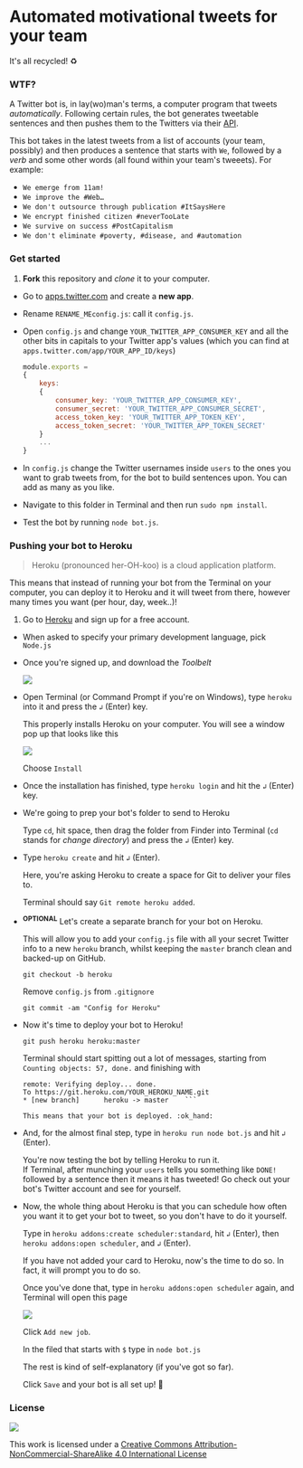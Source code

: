 <!-- TODO



-->

# Automated motivational tweets for your team

It's all recycled! :recycle:

### WTF?

A Twitter bot is, in lay(wo)man's terms, a computer program that tweets *automatically*. Following certain rules, the bot generates tweetable sentences and then pushes them to the Twitters via their [API](https://dev.twitter.com/rest/public).

This bot takes in the latest tweets from a list of accounts (your team, possibly) and then produces a sentence that starts with `We`, followed by a *verb* and some other words (all found within your team's tweeets). For example:

* `We emerge from 11am!`
* `We improve the #Web…`
* `We don't outsource through publication #ItSaysHere`
* `We encrypt finished citizen #neverTooLate`
* `We survive on success #PostCapitalism`
* `We don't eliminate #poverty, #disease, and #automation`

### Get started

1. **Fork** this repository and *clone* it to your computer.
* Go to [apps.twitter.com](https://apps.twitter.com) and create a **new app**.
* Rename `RENAME_MEconfig.js`: call it `config.js`.
* Open `config.js` and change `YOUR_TWITTER_APP_CONSUMER_KEY` and all the other bits in capitals to your Twitter app's values (which you can find at `apps.twitter.com/app/YOUR_APP_ID/keys`)

	```js
	module.exports = 
	{
		keys:
		{
			consumer_key: 'YOUR_TWITTER_APP_CONSUMER_KEY',
			consumer_secret: 'YOUR_TWITTER_APP_CONSUMER_SECRET',
			access_token_key: 'YOUR_TWITTER_APP_TOKEN_KEY',
			access_token_secret: 'YOUR_TWITTER_APP_TOKEN_SECRET'
		}
		...
	}	
	```
* In `config.js` change the Twitter usernames inside `users` to the ones you want to grab tweets from, for the bot to build sentences upon. You can add as many as you like.
* Navigate to this folder in Terminal and then run `sudo npm install`.
* Test the bot by running `node bot.js`.

### Pushing your bot to Heroku	

> Heroku (pronounced her-OH-koo) is a cloud application platform. 

This means that instead of running your bot from the Terminal on your computer, you can deploy it to Heroku and it will tweet from there, however many times you want (per hour, day, week..)!

1. Go to [Heroku](https://signup.heroku.com) and sign up for a free account. 
* When asked to specify your primary development language, pick `Node.js`
* Once you're signed up, and download the *Toolbelt*

	![](https://cdn-images-1.medium.com/max/800/1*0sIWpZeqie3lPkm2gUWZYQ.png)
* Open Terminal (or Command Prompt if you're on Windows), type `heroku` into it and press the `↲` (Enter) key.

	This properly installs Heroku on your computer. You will see a window pop up that looks like this
	
	![](https://cdn-images-1.medium.com/max/800/1*bVNXZW8boBeyvCHHtgqyZA.png)
	
	Choose `Install`
* Once the installation has finished, type `heroku login` and hit the `↲` (Enter) key.	
* We're going to prep your bot's folder to send to Heroku

	Type `cd`, hit space, then drag the folder from Finder into Terminal (`cd` stands for *change directory*) and press the `↲` (Enter) key.
* Type `heroku create` and hit 	`↲` (Enter).  
  
	Here, you're asking Heroku to create a space for Git to deliver your files to.
	
	Terminal should say `Git remote heroku added`.
* <sup>**OPTIONAL**</sup> Let's create a separate branch for your bot on Heroku.   
  
	This will allow you to add your `config.js` file with all your secret Twitter info to a new `heroku` branch, whilst keeping the `master` branch clean and backed-up on GitHub.
  
	`git checkout -b heroku`
	
	Remove `config.js` from `.gitignore`
	
	`git commit -am "Config for Heroku"`
* Now it's time to deploy your bot to Heroku!

	`git push heroku heroku:master`
	
	Terminal should start spitting out a lot of messages, starting from `Counting objects: 57, done.` and finishing with 
	```
	remote: Verifying deploy... done.
	To https://git.heroku.com/YOUR_HEROKU_NAME.git
 	* [new branch]      heroku -> master	```	
 	
 	This means that your bot is deployed. :ok_hand:
* And, for the almost final step, type in `heroku run node bot.js` and hit `↲` (Enter).
	
	You're now testing the bot by telling Heroku to run it. 	
	If Terminal, after munching your `users` tells you something like `DONE!` followed by a sentence then it means it has tweeted! Go check out your bot's Twitter account and see for yourself.
* Now, the whole thing about Heroku is that you can schedule how often you want it to get your bot to tweet, so you don't have to do it yourself.

	Type in `heroku addons:create scheduler:standard`, hit `↲` (Enter), then `heroku addons:open scheduler`, and `↲` (Enter).
	
	If you have not added your card to Heroku, now's the time to do so. In fact, it will prompt you to do so.
	
	Once you've done that, type in `heroku addons:open scheduler` again, and Terminal will open this page
	
	![](https://cdn-images-1.medium.com/max/800/1*wkh3ViAUyfkXRdrte3t5bQ.png)
	
	Click `Add new job`.
	
	In the filed that starts with `$` type in `node bot.js`
	
	The rest is kind of self-explanatory (if you've got so far).	 
	
	Click `Save` and your bot is all set up! :tada:


### License

[![](https://i.creativecommons.org/l/by-nc-sa/4.0/88x31.png)](http://creativecommons.org/licenses/by-nc-sa/4.0)

This work is licensed under a [Creative Commons Attribution-NonCommercial-ShareAlike 4.0 International License ](http://creativecommons.org/licenses/by-nc-sa/4.0)

